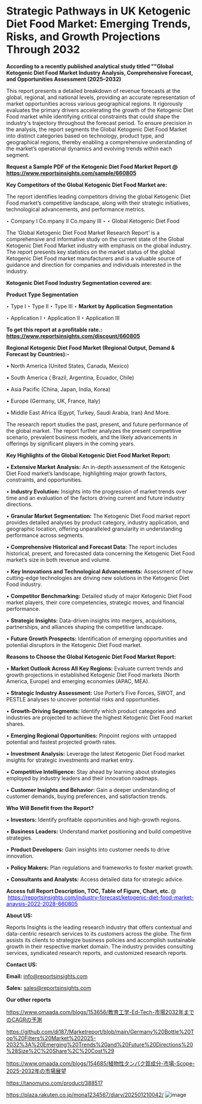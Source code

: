# Strategic Pathways in UK Ketogenic Diet Food Market: Emerging Trends, Risks, and Growth Projections Through 2032

<strong>According to a recently published analytical study titled ""Global Ketogenic Diet Food Market Industry Analysis, Comprehensive Forecast, and Opportunities Assessment (2025–2032)</strong>

This report presents a detailed breakdown of revenue forecasts at the global, regional, and national levels, providing an accurate representation of market opportunities across various geographical regions. It rigorously evaluates the primary drivers accelerating the growth of the Ketogenic Diet Food market while identifying critical constraints that could shape the industry's trajectory throughout the forecast period. To ensure precision in the analysis, the report segments the Global Ketogenic Diet Food Market into distinct categories based on technology, product type, and geographical regions, thereby enabling a comprehensive understanding of the market’s operational dynamics and evolving trends within each segment.

<strong>Request a Sample PDF of the Ketogenic Diet Food Market Report </strong><strong>@<a href=https://www.reportsinsights.com/sample/660805 style=color:#0000ff;> https://www.reportsinsights.com/sample/660805</a></strong></font>

<strong>Key Competitors of the Global Ketogenic Diet Food Market are:</strong>

The report identifies leading competitors driving the global Ketogenic Diet Food market’s competitive landscape, along with their strategic initiatives, technological advancements, and performance metrics.

‣ Company I Co.mpany II Co.mpany III
‣ 
‣ Global Ketogenic Diet Food

The ‘Global Ketogenic Diet Food Market Research Report’ is a comprehensive and informative study on the current state of the Global Ketogenic Diet Food Market industry with emphasis on the global industry. The report presents key statistics on the market status of the global Ketogenic Diet Food market manufacturers and is a valuable source of guidance and direction for companies and individuals interested in the industry.

<strong>Ketogenic Diet Food Industry Segmentation covered are:</strong>

<strong>Product Type Segmentation</strong>

‣ Type I
‣ Type II
‣ Type III
‣ 
<strong>Market by Application Segmentation</strong>

‣ Application I
‣ Application II 
‣ Application III

<strong>To get this report at a profitable rate.: <a href=https://www.reportsinsights.com/discount/660805 style=color:#0000ff;>https://www.reportsinsights.com/discount/660805</a></strong></font>

<strong>Regional Ketogenic Diet Food Market (Regional Output, Demand &amp; Forecast by Countries):-</strong>

• North America (United States, Canada, Mexico)

• South America ( Brazil, Argentina, Ecuador, Chile)

• Asia Pacific (China, Japan, India, Korea)

• Europe (Germany, UK, France, Italy)

• Middle East Africa (Egypt, Turkey, Saudi Arabia, Iran) And More.

The research report studies the past, present, and future performance of the global market. The report further analyzes the present competitive scenario, prevalent business models, and the likely advancements in offerings by significant players in the coming years.

<strong>Key Highlights of the Global Ketogenic Diet Food Market Report:</strong>

• <strong>Extensive Market Analysis:</strong> An in-depth assessment of the Ketogenic Diet Food market’s landscape, highlighting major growth factors, constraints, and opportunities.

• <strong>Industry Evolution:</strong> Insights into the progression of market trends over time and an evaluation of the factors driving current and future industry directions.

• <strong>Granular Market Segmentation:</strong> The Ketogenic Diet Food market report provides detailed analyses by product category, industry application, and geographic location, offering unparalleled granularity in understanding performance across segments.

• <strong>Comprehensive Historical and Forecast Data:</strong> The report includes historical, present, and forecasted data concerning the Ketogenic Diet Food market’s size in both revenue and volume.

• <strong>Key Innovations and Technological Advancements:</strong> Assessment of how cutting-edge technologies are driving new solutions in the Ketogenic Diet Food industry.

• <strong>Competitor Benchmarking:</strong> Detailed study of major Ketogenic Diet Food market players, their core competencies, strategic moves, and financial performance.

• <strong>Strategic Insights:</strong> Data-driven insights into mergers, acquisitions, partnerships, and alliances shaping the competitive landscape.

• <strong>Future Growth Prospects:</strong> Identification of emerging opportunities and potential disruptors in the Ketogenic Diet Food market.

<strong>Reasons to Choose the Global Ketogenic Diet Food Market Report:</strong>

• <strong>Market Outlook Across All Key Regions:</strong> Evaluate current trends and growth projections in established Ketogenic Diet Food markets (North America, Europe) and emerging economies (APAC, MEA).

• <strong>Strategic Industry Assessment:</strong> Use Porter’s Five Forces, SWOT, and PESTLE analyses to uncover potential risks and opportunities.

• <strong>Growth-Driving Segments:</strong> Identify which product categories and industries are projected to achieve the highest Ketogenic Diet Food market shares.

• <strong>Emerging Regional Opportunities:</strong> Pinpoint regions with untapped potential and fastest projected growth rates.

• <strong>Investment Analysis:</strong> Leverage the latest Ketogenic Diet Food market insights for strategic investments and market entry.

• <strong>Competitive Intelligence:</strong> Stay ahead by learning about strategies employed by industry leaders and their innovation roadmaps.

• <strong>Customer Insights and Behavior:</strong> Gain a deeper understanding of customer demands, buying preferences, and satisfaction trends.

<strong>Who Will Benefit from the Report?</strong>

• <strong>Investors:</strong> Identify profitable opportunities and high-growth regions.

• <strong>Business Leaders:</strong> Understand market positioning and build competitive strategies.

• <strong>Product Developers:</strong> Gain insights into customer needs to drive innovation.

• <strong>Policy Makers:</strong> Plan regulations and frameworks to foster market growth.

• <strong>Consultants and Analysts:</strong> Access detailed data for strategic advice.
</ul>
<strong>Access full Report Description, TOC, Table of Figure, Chart, etc. </strong>@  <a href=https://reportsinsights.com/industry-forecast/ketogenic-diet-food-market-anaysis-2022-2028-660805 style=color:#0000ff;>https://reportsinsights.com/industry-forecast/ketogenic-diet-food-market-anaysis-2022-2028-660805</a></font>

<strong><strong>About US</strong>:</strong>

Reports Insights is the leading research industry that offers contextual and data-centric research services to its customers across the globe. The firm assists its clients to strategize business policies and accomplish sustainable growth in their respective market domain. The industry provides consulting services, syndicated research reports, and customized research reports.

<strong>Contact US:</strong>

<p class=""""><b>Email:</b> <a href=mailto:info@reportsinsights.com>info@reportsinsights.com</a></p>
<p class=""""><b>Sales:</b> <a href=mailto:sales@reportsinsights.com>sales@reportsinsights.com</a></p>

<strong>Our other reports</strong>

<a href=https://www.omaada.com/blogs/153656/教育工学-Ed-Tech-市場2032年までのCAGRの予測>https://www.omaada.com/blogs/153656/教育工学-Ed-Tech-市場2032年までのCAGRの予測</a>

<a href=https://github.com/di187/Marketreport/blob/main/Germany%20Bottle%20Top%20Filters%20Market%202025-2032%3A%20Emerging%20Trends%20and%20Future%20Directions%20%28Size%2C%20Share%2C%20Cost%29>https://github.com/di187/Marketreport/blob/main/Germany%20Bottle%20Top%20Filters%20Market%202025-2032%3A%20Emerging%20Trends%20and%20Future%20Directions%20%28Size%2C%20Share%2C%20Cost%29</a>

<a href=https://www.omaada.com/blogs/154685/植物性タンパク質成分-市場-Scope-2025-2032年の市場展望>https://www.omaada.com/blogs/154685/植物性タンパク質成分-市場-Scope-2025-2032年の市場展望</a>

<a href=https://tanomuno.com/product/388517>https://tanomuno.com/product/388517</a>

<a href=https://plaza.rakuten.co.jp/mona1234567/diary/202501210042/>https://plaza.rakuten.co.jp/mona1234567/diary/202501210042/</a>
![image](https://github.com/user-attachments/assets/bc720808-bc88-4526-b56b-8a4dc0d145e6)
